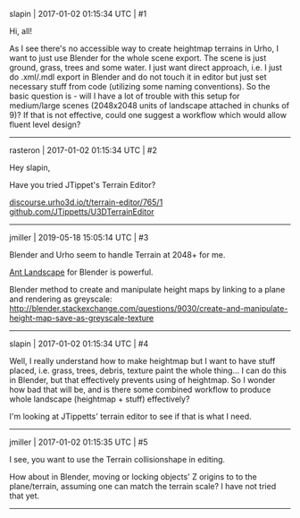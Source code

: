slapin | 2017-01-02 01:15:34 UTC | #1

Hi, all!

As I see there's no accessible way to create heightmap terrains in Urho, I want to just use Blender for the whole scene
export. The scene is just ground, grass, trees and some water. I just want direct approach, i.e. I just do .xml/.mdl export
in Blender and do not touch it in editor but just set necessary stuff from code (utilizing some naming conventions).
So the basic question is - will I have a lot of trouble with this setup for medium/large scenes (2048x2048 units of landscape
attached in chunks of 9)? If that is not effective, could one suggest a workflow which would allow fluent
level design?

-------------------------

rasteron | 2017-01-02 01:15:34 UTC | #2

Hey slapin,

Have you tried JTippet's Terrain Editor?

[discourse.urho3d.io/t/terrain-editor/765/1](http://discourse.urho3d.io/t/terrain-editor/765/1)
[github.com/JTippetts/U3DTerrainEditor](https://github.com/JTippetts/U3DTerrainEditor)

-------------------------

jmiller | 2019-05-18 15:05:14 UTC | #3

Blender and Urho seem to handle Terrain at 2048+ for me.

[Ant Landscape](https://wiki.blender.org/index.php/Extensions:2.6/Py/Scripts/Add_Mesh/ANT_Landscape) for Blender is powerful.

Blender method to create and manipulate height maps by linking to a plane and rendering as greyscale:
  http://blender.stackexchange.com/questions/9030/create-and-manipulate-height-map-save-as-greyscale-texture

-------------------------

slapin | 2017-01-02 01:15:34 UTC | #4

Well, I really understand how to make heightmap but I want to have stuff placed, i.e. grass, trees, debris,
texture paint the whole thing...
I can do this in Blender, but that effectively prevents using of heightmap. So I wonder how bad that will be,
and is there some combined workflow to produce whole landscape (heightmap + stuff) effectively?

I'm looking at JTippetts' terrain editor to see if that is what I need.

-------------------------

jmiller | 2017-01-02 01:15:35 UTC | #5

I see, you want to use the Terrain collisionshape in editing.

How about in Blender, moving or locking objects' Z origins to to the plane/terrain, assuming one can match the terrain scale? I have not tried that yet.

-------------------------

